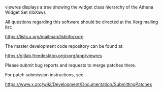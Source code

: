 viewres displays a tree showing the widget class hierarchy of the
Athena Widget Set (libXaw).

All questions regarding this software should be directed at the
Xorg mailing list:

  https://lists.x.org/mailman/listinfo/xorg

The master development code repository can be found at:

  https://gitlab.freedesktop.org/xorg/app/viewres

Please submit bug reports and requests to merge patches there.

For patch submission instructions, see:

  https://www.x.org/wiki/Development/Documentation/SubmittingPatches


